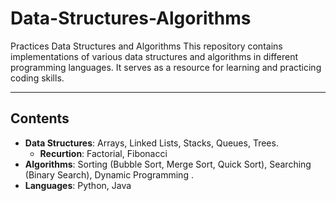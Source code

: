 # Data-Structures-Algorithms
Practices Data Structures and Algorithms
This repository contains implementations of various data structures and algorithms in different programming languages. It serves as a resource for learning and practicing coding skills.


-- - 

## Contents
- **Data Structures**: Arrays, Linked Lists, Stacks, Queues, Trees.
  - **Recurtion**: Factorial, Fibonacci
- **Algorithms**: Sorting (Bubble Sort, Merge Sort, Quick Sort), Searching (Binary Search), Dynamic Programming .
- **Languages**: Python, Java

